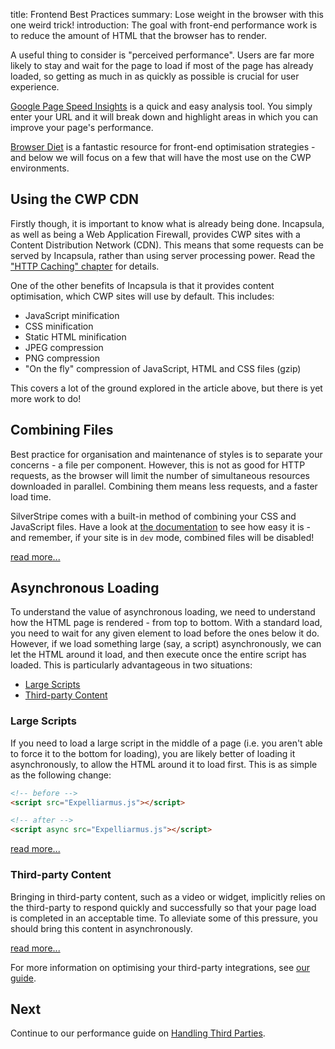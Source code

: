 title: Frontend Best Practices
summary: Lose weight in the browser with this one weird trick!
introduction: The goal with front-end performance work is to reduce the amount of HTML that the browser has to render.
 
A useful thing to consider is "perceived performance". Users are far more likely to stay and wait for the page to load 
if most of the page has already loaded, so getting as much in as quickly as possible is crucial for user experience. 

[Google Page Speed Insights](https://developers.google.com/speed/pagespeed/insights/) is a quick and easy analysis tool.
You simply enter your URL and it will break down and highlight areas in which you can improve your page's performance.

[Browser Diet](https://browserdiet.com/) is a fantastic resource for front-end optimisation strategies - and below we
will focus on a few that will have the most use on the CWP environments.

## Using the CWP CDN

Firstly though, it is important to know what is already being done. Incapsula, as well as being a Web Application 
Firewall, provides CWP sites with a Content Distribution Network (CDN). This means that some requests can be served by
Incapsula, rather than using server processing power. Read the ["HTTP Caching" chapter](http_caching) for details.

One of the other benefits of Incapsula is that it provides content optimisation, which CWP sites will use by default. 
This includes:

- JavaScript minification
- CSS minification
- Static HTML minification
- JPEG compression
- PNG compression
- "On the fly" compression of JavaScript, HTML and CSS files (gzip)

This covers a lot of the ground explored in the article above, but there is yet more work to do!

## Combining Files

Best practice for organisation and maintenance of styles is to separate your concerns - a file per component. However, 
this is not as good for HTTP requests, as the browser will limit the number of simultaneous resources downloaded in 
parallel. Combining them means less requests, and a faster load time.

SilverStripe comes with a built-in method of combining your CSS and JavaScript files. Have a look at
[the documentation](https://docs.silverstripe.org/en/4/developer_guides/templates/requirements/#combining-files) to see 
how easy it is - and remember, if your site is in `dev` mode, combined files will be disabled!

[read more...](https://browserdiet.com/#combine-css)

## Asynchronous Loading

To understand the value of asynchronous loading, we need to understand how the HTML page is rendered - from top to
bottom. With a standard load, you need to wait for any given element to load before the ones below it do. However, if we
load something large (say, a script) asynchronously, we can let the HTML around it load, and then execute once the
entire script has loaded. This is particularly advantageous in two situations:

* [Large Scripts](#large-scripts-2)
* [Third-party Content](#third-party-content-2)

### Large Scripts

If you need to load a large script in the middle of a page (i.e. you aren't able to force it to the bottom for loading),
you are likely better of loading it asynchronously, to allow the HTML around it to load first. This is as simple as the
following change:

```html
<!-- before -->
<script src="Expelliarmus.js"></script>

<!-- after -->
<script async src="Expelliarmus.js"></script>
```

[read more...](https://browserdiet.com/#async)

### Third-party Content

Bringing in third-party content, such as a video or widget, implicitly relies on the third-party to respond quickly and
successfully so that your page load is completed in an acceptable time. To alleviate some of this pressure, you should
bring this content in asynchronously.

[read more...](https://browserdiet.com/#3rd-party-async)

For more information on optimising your third-party integrations, see [our guide](third_parties).

## Next

Continue to our performance guide on [Handling Third Parties](third_parties).
